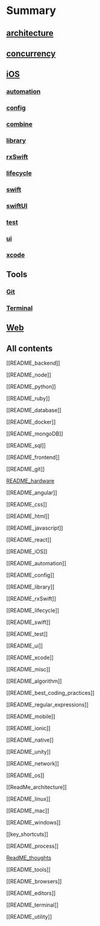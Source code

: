 # Summary

## [architecture](architecture/ReadMe_architecture.md)

## [concurrency](ios/concurrency/README_concurrency.md)

## [iOS](ios/README_iOS.md)

### [automation](ios/automation/README_automation.md)

### [config](ios/config/README_config)

### [combine](ios/combine/README_combine.md)

### [library](ios/library/README_library.md)

### [rxSwift](ios/rxSwift/README_rxSwift.md)

### [lifecycle](ios/lifecycle/README_lifecycle.md)

### [swift](ios/swift/README_swift.md)

### [swiftUI](README_swiftUI.md)

### [test](ios/test/README_test.md)

### [ui](ios/ui/README_ui.md)

### [xcode](ios/xcode/README_xcode.md)


## Tools

### [Git](README_git.md)

### [Terminal](tools/terminal/README_terminal.md)

## [Web](frontend/README_frontend.md)



##  All contents

[[README_backend]]

[[README_node]]

[[README_python]]

[[README_ruby]]

[[README_database]]

[[README_docker]]

[[README_mongoDB]]

[[README_sql]]

[[README_frontend]]

[[README_git]]

[README_hardware](README_hardware.md)

[[README_angular]]

[[README_css]]

[[README_html]]

[[README_javascript]]

[[README_react]]

[[README_iOS]]

[[README_automation]]

[[README_config]]

[[README_library]]

[[README_rxSwift]]

[[README_lifecycle]]

[[README_swift]]

[[README_test]]

[[README_ui]]

[[README_xcode]]

[[README_misc]]

[[README_algorithm]]

[[README_best_coding_practices]]

[[README_regular_expressions]]

[[README_mobile]]

[[README_ionic]]

[[README_native]]

[[README_unity]]

[[README_network]]

[[README_os]]

[[ReadMe_architecture]]

[[README_linux]]

[[README_mac]]

[[README_windows]]

[[key_shortcuts]]

[[README_process]]

[ReadME_thoughts](ReadME_thoughts.md)

[[README_tools]]

[[README_browsers]]

[[README_editors]]



[[README_terminal]]

[[README_utility]]